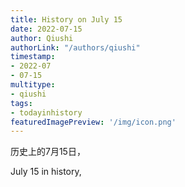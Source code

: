 ```yaml
---
title: History on July 15
date: 2022-07-15
author: Qiushi 
authorLink: "/authors/qiushi"
timestamp: 
- 2022-07
- 07-15
multitype: 
- qiushi
tags: 
- todayinhistory
featuredImagePreview: '/img/icon.png'
---
```









历史上的7月15日，

July 15 in history, 

<!--more-->

